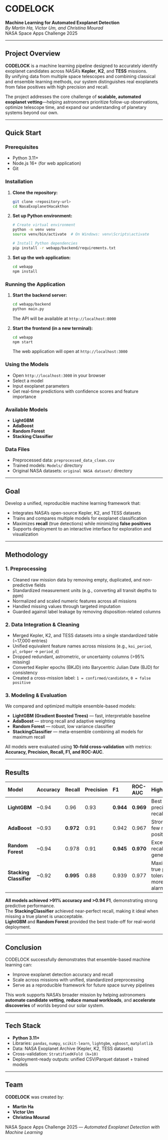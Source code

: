 # CODELOCK  
**Machine Learning for Automated Exoplanet Detection**  
*By Martin Ha, Victor Um, and Christina Mourad*  
NASA Space Apps Challenge 2025  

---

## Project Overview

**CODELOCK** is a machine learning pipeline designed to accurately identify exoplanet candidates across NASA’s **Kepler**, **K2**, and **TESS** missions.  
By unifying data from multiple space telescopes and combining classical and ensemble learning methods, our system distinguishes real exoplanets from false positives with high precision and recall.  

The project addresses the core challenge of **scalable, automated exoplanet vetting**—helping astronomers prioritize follow-up observations, optimize telescope time, and expand our understanding of planetary systems beyond our own.

---

## Quick Start

### Prerequisites
- Python 3.11+
- Node.js 16+ (for web application)
- Git

### Installation

1. **Clone the repository:**
   ```bash
   git clone <repository-url>
   cd NasaExoplanetHacakthon
   ```

2. **Set up Python environment:**
   ```bash
   # Create virtual environment
   python -m venv venv
   source venv/bin/activate  # On Windows: venv\Scripts\activate
   
   # Install Python dependencies
   pip install -r webapp/backend/requirements.txt
   ```

3. **Set up the web application:**
   ```bash
   cd webapp
   npm install
   ```

### Running the Application

1. **Start the backend server:**
   ```bash
   cd webapp/backend
   python main.py
   ```
   The API will be available at `http://localhost:8000`

2. **Start the frontend (in a new terminal):**
   ```bash
   cd webapp
   npm start
   ```
   The web application will open at `http://localhost:3000`

### Using the Models

- Open `http://localhost:3000` in your browser
- Select a model
- Input exoplanet parameters
- Get real-time predictions with confidence scores and feature importance

### Available Models
- **LightGBM**
- **AdaBoost**  
- **Random Forest**
- **Stacking Classifier**

### Data Files
- Preprocessed data: `preprocessed_data_clean.csv`
- Trained models: `Models/` directory
- Original NASA datasets: `original NASA dataset/` directory

---

## Goal

Develop a unified, reproducible machine learning framework that:
- Integrates NASA’s open-source Kepler, K2, and TESS datasets  
- Trains and compares multiple models for exoplanet classification  
- Maximizes **recall** (true detections) while minimizing **false positives**  
- Supports deployment to an interactive interface for exploration and visualization  

---

##  Methodology

### **1. Preprocessing**
- Cleaned raw mission data by removing empty, duplicated, and non-predictive fields  
- Standardized measurement units (e.g., converting all transit depths to ppm)  
- Normalized and scaled numeric features across all missions  
- Handled missing values through targeted imputation  
- Guarded against label leakage by removing disposition-related columns  

### **2. Data Integration & Cleaning**
- Merged Kepler, K2, and TESS datasets into a single standardized table (~17,000 entries)  
- Unified equivalent feature names across missions (e.g., `koi_period`, `pl_orbper` → `period_d`)  
- Dropped redundant, astrometric, or uncertainty columns (>95% missing)  
- Converted Kepler epochs (BKJD) into Barycentric Julian Date (BJD) for consistency  
- Created a cross-mission label: `1 = confirmed/candidate`, `0 = false positive`

### **3. Modeling & Evaluation**
We compared and optimized multiple ensemble-based models:
- **LightGBM (Gradient Boosted Trees)** — fast, interpretable baseline  
- **AdaBoost** — strong recall and adaptive weighting  
- **Random Forest** — robust, low variance classifier  
- **StackingClassifier** — meta-ensemble combining all models for maximum recall  

All models were evaluated using **10-fold cross-validation** with metrics:
**Accuracy, Precision, Recall, F1, and ROC-AUC**.

---

## Results

| Model | Accuracy | Recall | Precision | F1 | ROC-AUC | Highlights |
|:------|:----------|:--------|:------------|:----|:----------|:------------|
| **LightGBM** | ~0.94 | 0.96 | 0.93 | **0.944** | **0.969** | Best precision–recall balance |
| **AdaBoost** | ~0.93 | **0.972** | 0.91 | 0.942 | 0.967 | Strong recall, few missed positives |
| **Random Forest** | ~0.94 | 0.978 | 0.91 | **0.945** | **0.970** | Excellent recall and generalization |
| **Stacking Classifier** | ~0.92 | **0.995** | 0.88 | 0.939 | 0.977 | Maximizes true positives, tolerates more false alarms |

**All models achieved >91% accuracy and >0.94 F1**, demonstrating strong predictive performance.  
The **StackingClassifier** achieved near-perfect recall, making it ideal when missing a true planet is unacceptable.  
**LightGBM** and **Random Forest** provided the best trade-off for real-world deployment.

---

## Conclusion

CODELOCK successfully demonstrates that ensemble-based machine learning can:
- Improve exoplanet detection accuracy and recall  
- Scale across missions with unified, standardized preprocessing  
- Serve as a reproducible framework for future space survey pipelines  

This work supports NASA’s broader mission by helping astronomers **automate candidate vetting**, **reduce manual workloads**, and **accelerate discoveries** of worlds beyond our solar system.

---

## Tech Stack

- **Python 3.11+**  
- Libraries: `pandas`, `numpy`, `scikit-learn`, `lightgbm`, `xgboost`, `matplotlib`  
- Data: NASA Exoplanet Archive (Kepler, K2, TESS datasets)  
- Cross-validation: `StratifiedKFold (k=10)`  
- Deployment-ready outputs: unified CSV/Parquet dataset + trained models  

---

## Team

**CODELOCK** was created by:  
- **Martin Ha**  
- **Victor Um**  
- **Christina Mourad**

NASA Space Apps Challenge 2025 — *Automated Exoplanet Detection with Machine Learning*  

